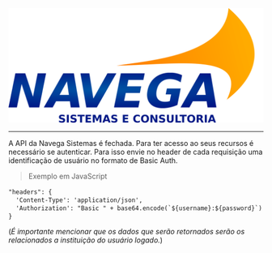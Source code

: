 ![Navega Sistemas](images/logo.png)

---

A API da Navega Sistemas é fechada. Para ter acesso ao seus recursos é necessário se autenticar. Para isso envie no header de cada requisição uma identificação de usuário no formato de Basic Auth.

> Exemplo em JavaScript
```
"headers": {
  'Content-Type': 'application/json',
  'Authorization': "Basic " + base64.encode(`${username}:${password}`)
}
```

(*É importante mencionar que os dados que serão retornados serão os relacionados a instituição do usuário logado.*)